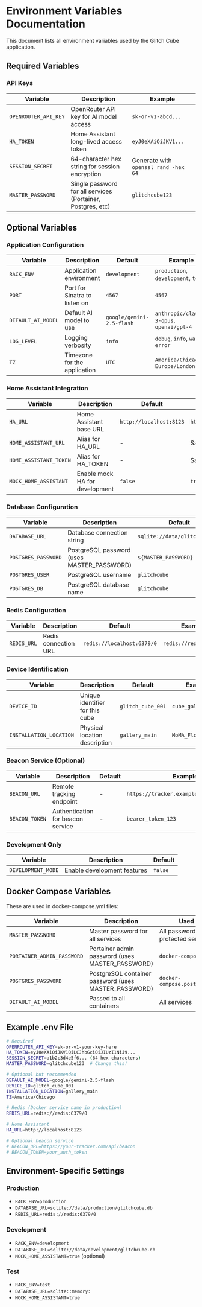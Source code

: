 # Environment Variables Documentation

This document lists all environment variables used by the Glitch Cube application.

## Required Variables

### API Keys

| Variable | Description | Example |
|----------|-------------|---------|
| `OPENROUTER_API_KEY` | OpenRouter API key for AI model access | `sk-or-v1-abcd...` |
| `HA_TOKEN` | Home Assistant long-lived access token | `eyJ0eXAiOiJKV1...` |
| `SESSION_SECRET` | 64-character hex string for session encryption | Generate with `openssl rand -hex 64` |
| `MASTER_PASSWORD` | Single password for all services (Portainer, Postgres, etc) | `glitchcube123` |

## Optional Variables

### Application Configuration

| Variable | Description | Default | Example |
|----------|-------------|---------|---------|
| `RACK_ENV` | Application environment | `development` | `production`, `development`, `test` |
| `PORT` | Port for Sinatra to listen on | `4567` | `4567` |
| `DEFAULT_AI_MODEL` | Default AI model to use | `google/gemini-2.5-flash` | `anthropic/claude-3-opus`, `openai/gpt-4` |
| `LOG_LEVEL` | Logging verbosity | `info` | `debug`, `info`, `warn`, `error` |
| `TZ` | Timezone for the application | `UTC` | `America/Chicago`, `Europe/London` |

### Home Assistant Integration

| Variable | Description | Default | Example |
|----------|-------------|---------|---------|
| `HA_URL` | Home Assistant base URL | `http://localhost:8123` | `http://homeassistant.local:8123` |
| `HOME_ASSISTANT_URL` | Alias for HA_URL | - | Same as HA_URL |
| `HOME_ASSISTANT_TOKEN` | Alias for HA_TOKEN | - | Same as HA_TOKEN |
| `MOCK_HOME_ASSISTANT` | Enable mock HA for development | `false` | `true` |

### Database Configuration

| Variable | Description | Default | Example |
|----------|-------------|---------|---------|
| `DATABASE_URL` | Database connection string | `sqlite://data/glitchcube.db` | `postgres://user:pass@host/db` |
| `POSTGRES_PASSWORD` | PostgreSQL password (uses MASTER_PASSWORD) | `${MASTER_PASSWORD}` | - |
| `POSTGRES_USER` | PostgreSQL username | `glitchcube` | `glitchcube` |
| `POSTGRES_DB` | PostgreSQL database name | `glitchcube` | `glitchcube_production` |

### Redis Configuration

| Variable | Description | Default | Example |
|----------|-------------|---------|---------|
| `REDIS_URL` | Redis connection URL | `redis://localhost:6379/0` | `redis://redis:6379/0` |

### Device Identification

| Variable | Description | Default | Example |
|----------|-------------|---------|---------|
| `DEVICE_ID` | Unique identifier for this cube | `glitch_cube_001` | `cube_gallery_west` |
| `INSTALLATION_LOCATION` | Physical location description | `gallery_main` | `MoMA_Floor_2` |

### Beacon Service (Optional)

| Variable | Description | Default | Example |
|----------|-------------|---------|---------|
| `BEACON_URL` | Remote tracking endpoint | - | `https://tracker.example.com/api/beacon` |
| `BEACON_TOKEN` | Authentication for beacon service | - | `bearer_token_123` |

### Development Only

| Variable | Description | Default |
|----------|-------------|---------|
| `DEVELOPMENT_MODE` | Enable development features | `false` |

## Docker Compose Variables

These are used in docker-compose.yml files:

| Variable | Description | Used In |
|----------|-------------|---------|
| `MASTER_PASSWORD` | Master password for all services | All password-protected services |
| `PORTAINER_ADMIN_PASSWORD` | Portainer admin password (uses MASTER_PASSWORD) | `docker-compose.yml` |
| `POSTGRES_PASSWORD` | PostgreSQL container password (uses MASTER_PASSWORD) | `docker-compose.postgres.yml` |
| `DEFAULT_AI_MODEL` | Passed to all containers | All services |

## Example .env File

```bash
# Required
OPENROUTER_API_KEY=sk-or-v1-your-key-here
HA_TOKEN=eyJ0eXAiOiJKV1QiLCJhbGciOiJIUzI1NiJ9...
SESSION_SECRET=a1b2c3d4e5f6... (64 hex characters)
MASTER_PASSWORD=glitchcube123  # Change this!

# Optional but recommended
DEFAULT_AI_MODEL=google/gemini-2.5-flash
DEVICE_ID=glitch_cube_001
INSTALLATION_LOCATION=gallery_main
TZ=America/Chicago

# Redis (Docker service name in production)
REDIS_URL=redis://redis:6379/0

# Home Assistant
HA_URL=http://localhost:8123

# Optional beacon service
# BEACON_URL=https://your-tracker.com/api/beacon
# BEACON_TOKEN=your_auth_token
```

## Environment-Specific Settings

### Production
- `RACK_ENV=production`
- `DATABASE_URL=sqlite://data/production/glitchcube.db`
- `REDIS_URL=redis://redis:6379/0`

### Development
- `RACK_ENV=development`
- `DATABASE_URL=sqlite://data/development/glitchcube.db`
- `MOCK_HOME_ASSISTANT=true` (optional)

### Test
- `RACK_ENV=test`
- `DATABASE_URL=sqlite::memory:`
- `MOCK_HOME_ASSISTANT=true`